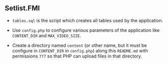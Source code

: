 ## Setlist.FMI

* `tables.sql` is the script which creates all tables used by the application.

* Use `config.php` to configure various parameters of the application like `CONTENT_DIR` and `MAX_VIDEO_SIZE`.

* Create a directory named `content` (or other name, but it must be configure in `CONTENT_DIR` in `config.php`) along this `README.md` with permissions `777` so that PHP can upload files in that directory.
